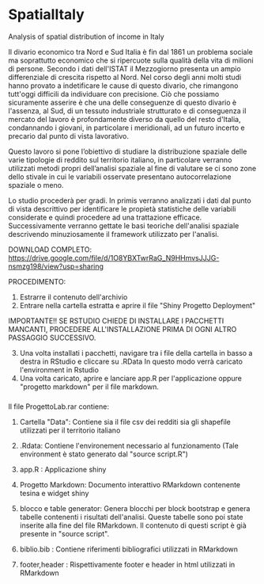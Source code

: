 # SpatialItaly
Analysis of spatial distribution of income in Italy


Il divario economico tra Nord e Sud Italia è fin dal 1861 un problema sociale ma soprattutto economico che si ripercuote sulla qualità della vita di milioni di persone. Secondo i dati dell'ISTAT il Mezzogiorno presenta un ampio differenziale di crescita rispetto al Nord. Nel corso degli anni molti studi hanno provato a indetificare le cause di questo divario, che rimangono tutt'oggi difficili da individuare con precisione. Ciò che possiamo sicuramente asserire è che una delle conseguenze di questo divario è l'assenza, al Sud, di un tessuto industriale strutturato e di conseguenza il mercato del lavoro è profondamente diverso da quello del resto d'Italia, condannando i giovani, in particolare i meridionali, ad un futuro incerto e precario dal punto di vista lavorativo. 


Questo lavoro si pone l’obiettivo di studiare la distribuzione spaziale delle varie tipologie di reddito sul territorio italiano, in particolare verranno utilizzati metodi propri dell’analisi spaziale al fine di valutare se ci sono zone dello stivale in cui le variabili osservate presentano autocorrelazione spaziale o meno.

Lo studio procederà per gradi. In primis verranno analizzati i dati dal punto di vista descrittivo per identificare le propietà statistiche delle variabili considerate e quindi procedere ad una trattazione efficace. Successivamente verranno gettate le basi teoriche dell'analisi spaziale descrivendo minuziosamente il framework utilizzato per l'analisi.

DOWNLOAD COMPLETO: https://drive.google.com/file/d/1O8YBXTwrRaG_N9HHmvsJJJG-nsmzg198/view?usp=sharing

PROCEDIMENTO:

1. Estrarre il contenuto dell'archivio
2. Entrare nella cartella estratta e aprire il file "Shiny Progetto Deployment"

IMPORTANTE!! SE RSTUDIO CHIEDE DI INSTALLARE I PACCHETTI MANCANTI, PROCEDERE ALL'INSTALLAZIONE PRIMA DI OGNI ALTRO PASSAGGIO SUCCESSIVO.

3. Una volta installati i pacchetti, navigare tra i file della cartella in basso a destra in RStudio e cliccare su .RData
In questo modo verrà caricato l'environment in Rstudio
4. Una volta caricato, aprire e lanciare app.R per l'applicazione oppure "progetto markdown" per il file markdown.



#####
Il file ProgettoLab.rar contiene:

1. Cartella "Data": Contiene sia il file csv dei redditi sia gli shapefile utilizzati per il territorio italiano

2. .Rdata: Contiene l'environement necessario al funzionamento (Tale environment è stato generato dal "source script.R")

3. app.R : Applicazione shiny

4. Progetto Markdown: Documento interattivo RMarkdown contenente tesina e widget shiny

5. blocco e table generator: Genera blocchi per block bootstrap e genera tabelle contenenti i risultati dell'analisi. 
	Queste tabelle sono poi state inserite alla fine del file RMarkdown.
	Il contenuto di questi script è già presente in "source script".
	

6. biblio.bib : Contiene riferimenti bibliografici utilizzati in RMarkdown

7. footer,header : Rispettivamente footer e header in html utilizzati in RMarkdown




